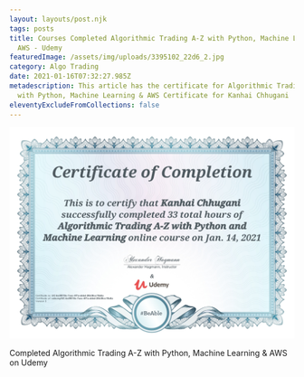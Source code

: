 ```yaml
---
layout: layouts/post.njk
tags: posts
title: Courses Completed Algorithmic Trading A-Z with Python, Machine Learning &
  AWS - Udemy
featuredImage: /assets/img/uploads/3395102_22d6_2.jpg
category: Algo Trading
date: 2021-01-16T07:32:27.985Z
metadescription: This article has the certificate for Algorithmic Trading A-Z
  with Python, Machine Learning & AWS Certificate for Kanhai Chhugani
eleventyExcludeFromCollections: false
---
```

![Udemy Certificate for Algorithmic Trading A-Z with Python, Machine Learning & AWS](/assets/img/uploads/uc-bc5f010c-7acc-4f7a-abbd-26b36cc19a6a.jpg "Algorithmic Trading A-Z with Python, Machine Learning & AWS Certificate")

Completed Algorithmic Trading A-Z with Python, Machine Learning & AWS on Udemy